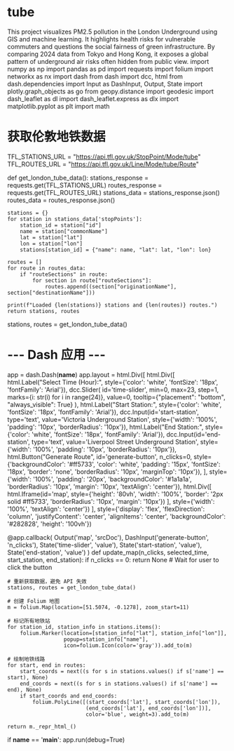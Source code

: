 # tube
This project visualizes PM2.5 pollution in the London Underground using GIS and machine learning. It highlights health risks for vulnerable commuters and questions the social fairness of green infrastructure. By comparing 2024 data from Tokyo and Hong Kong, it exposes a global pattern of underground air risks often hidden from public view.
import numpy as np
import pandas as pd
import requests
import folium
import networkx as nx
import dash
from dash import dcc, html
from dash.dependencies import Input as DashInput, Output, State
import plotly.graph_objects as go
from geopy.distance import geodesic
import dash_leaflet as dl
import dash_leaflet.express as dlx
import matplotlib.pyplot as plt
import math

# 获取伦敦地铁数据
TFL_STATIONS_URL = "https://api.tfl.gov.uk/StopPoint/Mode/tube"
TFL_ROUTES_URL = "https://api.tfl.gov.uk/Line/Mode/tube/Route"

def get_london_tube_data():
    stations_response = requests.get(TFL_STATIONS_URL)
    routes_response = requests.get(TFL_ROUTES_URL)
    stations_data = stations_response.json()
    routes_data = routes_response.json()
    
    stations = {}
    for station in stations_data['stopPoints']:
        station_id = station["id"]
        name = station["commonName"]
        lat = station["lat"]
        lon = station["lon"]
        stations[station_id] = {"name": name, "lat": lat, "lon": lon}
    
    routes = []
    for route in routes_data:
        if "routeSections" in route:
            for section in route["routeSections"]:
                routes.append((section["originationName"], section["destinationName"]))
    
    print(f"Loaded {len(stations)} stations and {len(routes)} routes.")
    return stations, routes

stations, routes = get_london_tube_data()

# --- Dash 应用 ---
app = dash.Dash(__name__)
app.layout = html.Div([
    html.Div([
        html.Label("Select Time (Hour):", style={'color': 'white', 'fontSize': '18px', 'fontFamily': 'Arial'}),
        dcc.Slider(
            id='time-slider',
            min=0, max=23, step=1,
            marks={i: str(i) for i in range(24)},
            value=0,
            tooltip={"placement": "bottom", "always_visible": True}
        ),
        html.Label("Start Station:", style={'color': 'white', 'fontSize': '18px', 'fontFamily': 'Arial'}),
        dcc.Input(id='start-station', type='text', value='Victoria Underground Station', style={'width': '100%', 'padding': '10px', 'borderRadius': '10px'}),
        html.Label("End Station:", style={'color': 'white', 'fontSize': '18px', 'fontFamily': 'Arial'}),
        dcc.Input(id='end-station', type='text', value='Liverpool Street Underground Station', style={'width': '100%', 'padding': '10px', 'borderRadius': '10px'}),
        html.Button("Generate Route", id='generate-button', n_clicks=0, style={'backgroundColor': '#ff5733', 'color': 'white', 'padding': '15px', 'fontSize': '18px', 'border': 'none', 'borderRadius': '10px', 'marginTop': '10px'}),
    ], style={'width': '100%', 'padding': '20px', 'backgroundColor': '#1a1a1a', 'borderRadius': '10px', 'margin': '10px', 'textAlign': 'center'}),
    html.Div([
        html.Iframe(id='map', style={'height': '80vh', 'width': '100%', 'border': '2px solid #ff5733', 'borderRadius': '10px', 'margin': '10px'})
    ], style={'width': '100%', 'textAlign': 'center'})
], style={'display': 'flex', 'flexDirection': 'column', 'justifyContent': 'center', 'alignItems': 'center', 'backgroundColor': '#282828', 'height': '100vh'})

@app.callback(
    Output('map', 'srcDoc'),
    DashInput('generate-button', 'n_clicks'),
    State('time-slider', 'value'),
    State('start-station', 'value'),
    State('end-station', 'value')
)
def update_map(n_clicks, selected_time, start_station, end_station):
    if n_clicks == 0:
        return None  # Wait for user to click the button
    
    # 重新获取数据，避免 API 失效
    stations, routes = get_london_tube_data()
    
    # 创建 Folium 地图
    m = folium.Map(location=[51.5074, -0.1278], zoom_start=11)
    
    # 标记所有地铁站
    for station_id, station_info in stations.items():
        folium.Marker(location=[station_info["lat"], station_info["lon"]], 
                      popup=station_info["name"], 
                      icon=folium.Icon(color='gray')).add_to(m)
    
    # 绘制地铁线路
    for start, end in routes:
        start_coords = next((s for s in stations.values() if s['name'] == start), None)
        end_coords = next((s for s in stations.values() if s['name'] == end), None)
        if start_coords and end_coords:
            folium.PolyLine([(start_coords['lat'], start_coords['lon']), 
                             (end_coords['lat'], end_coords['lon'])], 
                             color='blue', weight=3).add_to(m)
    
    return m._repr_html_()

if __name__ == '__main__':
    app.run(debug=True)
